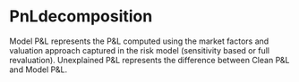 # PnLdecomposition
Model P&amp;L represents the P&amp;L computed using the market factors and valuation approach captured in the risk model (sensitivity based or full revaluation). Unexplained P&amp;L represents the difference between Clean P&amp;L and Model P&amp;L.
